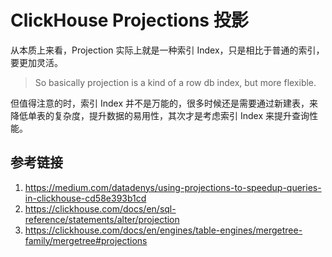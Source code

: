 # ClickHouse Projections 投影

从本质上来看，Projection 实际上就是一种索引 Index，只是相比于普通的索引，要更加灵活。

> So basically projection is a kind of a row db index, but more flexible.

但值得注意的时，索引 Index 并不是万能的，很多时候还是需要通过新建表，来降低单表的复杂度，提升数据的易用性，其次才是考虑索引 Index 来提升查询性能。

## 参考链接
1. https://medium.com/datadenys/using-projections-to-speedup-queries-in-clickhouse-cd58e393b1cd
2. https://clickhouse.com/docs/en/sql-reference/statements/alter/projection
3. https://clickhouse.com/docs/en/engines/table-engines/mergetree-family/mergetree#projections